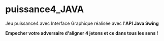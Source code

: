 # puissance4_JAVA
Jeu puissance4 avec Interface Graphique réalisée avec l'**API Java Swing**

**Empecher votre adversaire d'aligner 4 jetons et ce dans tous les sens !**

